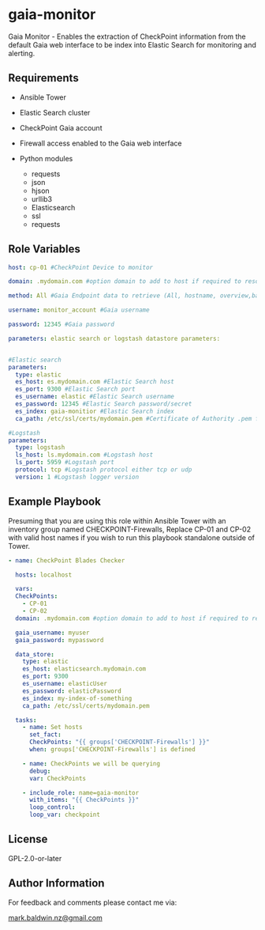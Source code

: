 # gaia-monitor

Gaia Monitor - Enables the extraction of CheckPoint information from the default Gaia web interface to be index into Elastic Search for monitoring and alerting.

## Requirements

- Ansible Tower

- Elastic Search cluster

- CheckPoint Gaia account

- Firewall access enabled to the Gaia web interface

- Python modules
  - requests
  - json
  - hjson
  - urllib3
  - Elasticsearch
  - ssl
  - requests

## Role Variables

```yaml
host: cp-01 #CheckPoint Device to monitor

domain: .mydomain.com #option domain to add to host if required to resolve host

method: All #Gaia Endpoint data to retrieve (All, hostname, overview,backup, operation, monitor, blades-summary)

username: monitor_account #Gaia username

password: 12345 #Gaia password

parameters: elastic search or logstash datastore parameters:


#Elastic search
parameters:
  type: elastic
  es_host: es.mydomain.com #Elastic Search host
  es_port: 9300 #Elastic Search port
  es_username: elastic #Elastic Search username
  es_password: 12345 #Elastic Search password/secret
  es_index: gaia-monitior #Elastic Search index
  ca_path: /etc/ssl/certs/mydomain.pem #Certificate of Authority .pem file

#Logstash
parameters:
  type: logstash
  ls_host: ls.mydomain.com #Logstash host
  ls_port: 5959 #Logstash port
  protocol: tcp #Logstash protocol either tcp or udp
  version: 1 #Logstash logger version

```

## Example Playbook

Presuming that you are using this role within Ansible Tower with an inventory group named CHECKPOINT-Firewalls, Replace CP-01 and CP-02 with valid host names if you wish to run this playbook standalone outside of Tower.

```yaml
- name: CheckPoint Blades Checker

  hosts: localhost

  vars:
  CheckPoints:
    - CP-01
    - CP-02
  domain: .mydomain.com #option domain to add to host if required to resolve host

  gaia_username: myuser
  gaia_password: mypassword

  data_store:
    type: elastic
    es_host: elasticsearch.mydomain.com
    es_port: 9300
    es_username: elasticUser
    es_password: elasticPassword
    es_index: my-index-of-something
    ca_path: /etc/ssl/certs/mydomain.pem

  tasks:
    - name: Set hosts
      set_fact:
      CheckPoints: "{{ groups['CHECKPOINT-Firewalls'] }}"
      when: groups['CHECKPOINT-Firewalls'] is defined

    - name: CheckPoints we will be querying
      debug:
      var: CheckPoints

    - include_role: name=gaia-monitor
      with_items: "{{ CheckPoints }}"
      loop_control:
      loop_var: checkpoint
```

## License

GPL-2.0-or-later

## Author Information

For feedback and comments please contact me via:

mark.baldwin.nz@gmail.com

